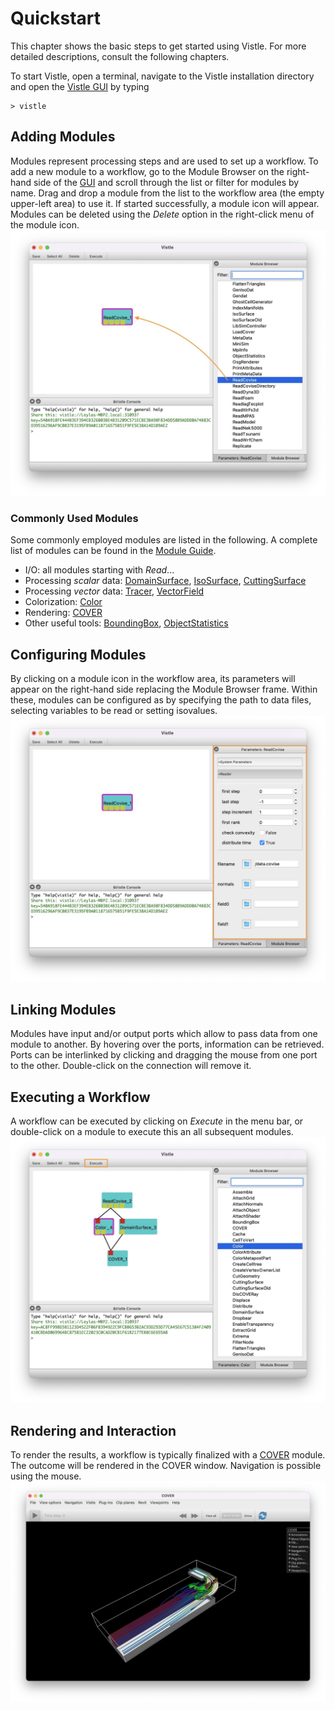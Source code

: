 # Quickstart

This chapter shows the basic steps to get started using Vistle. For more detailed descriptions, consult the following chapters.


To start Vistle, open a terminal, navigate to the Vistle installation directory and open the [Vistle GUI](../intro/gui/gui.md) by typing

    > vistle

## Adding Modules
Modules represent processing steps and are used to set up a workflow. To add a new module to a workflow, go to the Module Browser on the right-hand side of the [GUI](../intro/gui/gui.md) and scroll through the list or filter for modules by name. Drag and drop a module from the list to the workflow area (the empty upper-left area) to use it. If started successfully, a module icon will appear. Modules can be deleted using the *Delete* option in the right-click menu of the module icon.
![](quickstart_browser.jpeg)

### Commonly Used Modules
Some commonly employed modules are listed in the following. A complete list of modules can be found in the [Module Guide](../modules/index.rst). 

* I/O: all modules starting with *Read*...
* Processing *scalar* data:
    [DomainSurface](../modules/DomainSurface.md), [IsoSurface](../modules/IsoSurface.md), [CuttingSurface](../modules/CuttingSurface.md)
* Processing *vector* data:
    [Tracer](../modules/Tracer.md), [VectorField](../modules/VectorField.md)
* Colorization:
    [Color](../modules/Color.md)
* Rendering: 
    [COVER](../modules/COVER.md)
* Other useful tools: [BoundingBox](../modules/BoundingBox.md), [ObjectStatistics](../modules/ObjectStatistics.md)
## Configuring Modules
By clicking on a module icon in the workflow area, its parameters will appear on the right-hand side replacing the Module Browser frame.
Within these, modules can be configured as by specifying the path to data files, selecting variables to be read or setting isovalues.
![](quickstart_parameter.jpeg)

## Linking Modules
Modules have input and/or output ports which allow to pass data from one module to another.
By hovering over the ports, information can be retrieved. Ports can be interlinked by clicking and dragging the mouse from one port to the other. Double-click on the connection will remove it.

## Executing a Workflow
A workflow can be executed by clicking on *Execute* in the menu bar, or double-click on a module to execute this an all subsequent modules.
![](quickstart_workflow.jpeg)

## Rendering and Interaction
To render the results, a workflow is typically finalized with a [COVER](../modules/COVER.md) module. The outcome will be rendered in the COVER window. Navigation is possible using the mouse.
![](quickstart_cover.jpeg)
